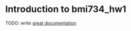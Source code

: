 # Introduction to bmi734_hw1

TODO: write [great documentation](http://jacobian.org/writing/what-to-write/)
